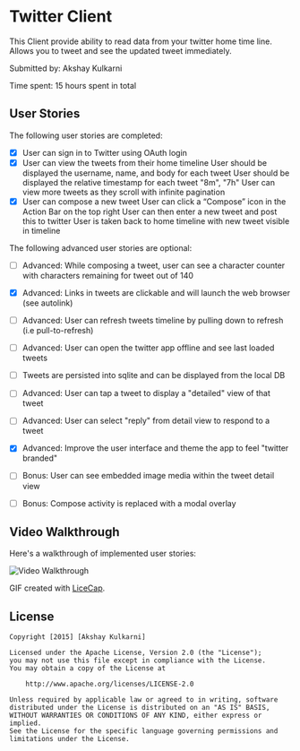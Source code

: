 # Twitter Client
This Client provide ability to read data from your twitter home time line. Allows you to tweet and see the updated tweet immediately.

Submitted by: Akshay Kulkarni

Time spent: 15 hours spent in total

## User Stories

The following user stories are completed:

* [x] User can sign in to Twitter using OAuth login
* [x] User can view the tweets from their home timeline
        User should be displayed the username, name, and body for each tweet
        User should be displayed the relative timestamp for each tweet "8m", "7h"
        User can view more tweets as they scroll with infinite pagination
* [x] User can compose a new tweet
        User can click a “Compose” icon in the Action Bar on the top right
        User can then enter a new tweet and post this to twitter
        User is taken back to home timeline with new tweet visible in timeline

The following advanced user stories are optional:

* [ ] Advanced: While composing a tweet, user can see a character counter with characters remaining for tweet out of 140
* [x] Advanced: Links in tweets are clickable and will launch the web browser (see autolink)
* [ ] Advanced: User can refresh tweets timeline by pulling down to refresh (i.e pull-to-refresh)
* [ ] Advanced: User can open the twitter app offline and see last loaded tweets
* [ ] Tweets are persisted into sqlite and can be displayed from the local DB
* [ ] Advanced: User can tap a tweet to display a "detailed" view of that tweet
* [ ] Advanced: User can select "reply" from detail view to respond to a tweet
* [x] Advanced: Improve the user interface and theme the app to feel "twitter branded"
* [ ] Bonus: User can see embedded image media within the tweet detail view
* [ ] Bonus: Compose activity is replaced with a modal overlay


## Video Walkthrough 

Here's a walkthrough of implemented user stories:

![Video Walkthrough](Twitter_Client.gif)

GIF created with [LiceCap](http://www.cockos.com/licecap/).

## License

    Copyright [2015] [Akshay Kulkarni]

    Licensed under the Apache License, Version 2.0 (the "License");
    you may not use this file except in compliance with the License.
    You may obtain a copy of the License at

        http://www.apache.org/licenses/LICENSE-2.0

    Unless required by applicable law or agreed to in writing, software
    distributed under the License is distributed on an "AS IS" BASIS,
    WITHOUT WARRANTIES OR CONDITIONS OF ANY KIND, either express or implied.
    See the License for the specific language governing permissions and
    limitations under the License.
